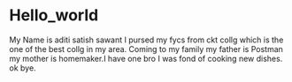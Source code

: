 # Hello_world
My Name is aditi satish sawant
I pursed my fycs from ckt collg which is the one of the best collg in my area.
Coming to my family my father is Postman my mother is homemaker.I have one bro
I was fond of cooking new dishes.
ok bye.
